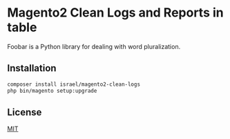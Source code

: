 # Magento2 Clean Logs and Reports in table

Foobar is a Python library for dealing with word pluralization.

## Installation



```bash
composer install israel/magento2-clean-logs
php bin/magento setup:upgrade
```


## License
[MIT](https://choosealicense.com/licenses/mit/)
